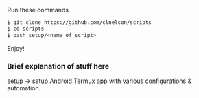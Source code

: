 Run these commands
```bash
$ git clone https://github.com/clnelson/scripts
$ cd scripts
$ bash setup/<name of script>
```
Enjoy!

### Brief explanation of stuff here

setup -> setup Android Termux app with various configurations & automation.
